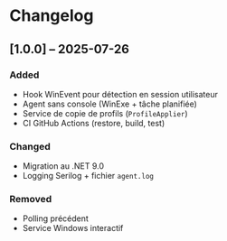 # Changelog

## [1.0.0] – 2025-07-26

### Added

- Hook WinEvent pour détection en session utilisateur
- Agent sans console (WinExe + tâche planifiée)
- Service de copie de profils (`ProfileApplier`)
- CI GitHub Actions (restore, build, test)

### Changed

- Migration au .NET 9.0  
- Logging Serilog + fichier `agent.log`

### Removed

- Polling précédent  
- Service Windows interactif
